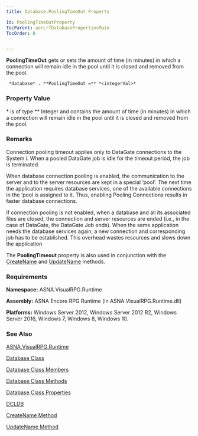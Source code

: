 ```yaml
---
title: Database.PoolingTimeOut Property

Id: PoolingTimeOutProperty
TocParent: aerLrfDatabasePropertiesMain
TocOrder: 8


---
```


**PoolingTimeOut** gets or sets the amount of time (in minutes) in which a connection will remain idle in the pool until it is closed and removed from the pool. 

```
 *database* . **PoolingTimeOut =** *<integerVal>* 
```

### Property Value
***<integerVal>** is of type ** Integer and contains the amount of time (in minutes) in which a connection will remain idle in the pool until it is closed and removed from the pool. 

### Remarks
Connection pooling timeout applies only to DataGate connections to the System i. When a pooled DataGate job is idle for the timeout period, the job is terminated. 

When database connection pooling is enabled, the communication to the server and to the server resources are kept in a special ‘pool’. The next time the application requires database services, one of the available connections in the ‘pool is assigned to it. Thus, enabling Pooling Connections results in faster database connections. 

If connection pooling is not enabled, when a database and all its associated files are closed, the connection and server resources are ended (i.e., in the case of DataGate, the DataGate Job ends). When the same application needs the database services again, a new connection and corresponding job has to be established. This overhead wastes resources and slows down the application 

The **PoolingTimeout** property is also used in conjunction with the [CreateName](CreateName_Method.html) and [UpdateName](UpdateName_Method.html) methods. 

### Requirements
**Namespace:** ASNA.VisualRPG.Runtime 

**Assembly:** ASNA Encore RPG Runtime (in ASNA.VisualRPG.Runtime.dll) 

**Platforms:** Windows Server 2012, Windows Server 2012 R2, Windows Server 2016, Windows 7, Windows 8, Windows 10. 

### See Also
[ASNA.VisualRPG.Runtime](aerLrfRuntimeNamespace.html)

[Database Class](Date_Formats.html)

[Database Class Members](aerLrfDatabasePropertiesMain.html)

[Database Class Methods](aerLrfDatabaseMethods.html)

[Database Class Properties](aerLrfDatabasePropertiesMain.html)

[DCLDB](DCLDB.html)

[CreateName Method](CreateName_Method.html)

[UpdateName Method](UpdateName_Method.html) 
